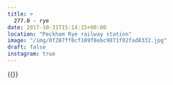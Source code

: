```yaml
---
title: >
  277.0 - rye
date: 2017-10-31T15:14:15+00:00
location: "Peckham Rye railway station"
image: "/img/0f287ff0cf189f8ebc9871f02fad8332.jpg"
draft: false
instagram: true
---
```


{{<photo src="/img/0f287ff0cf189f8ebc9871f02fad8332.jpg">}}
